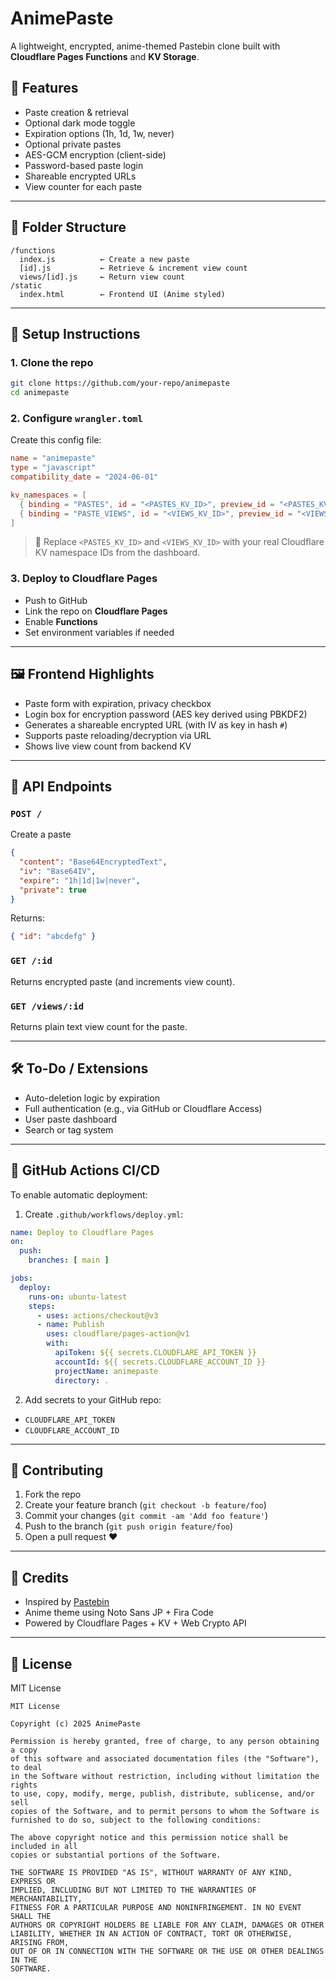 # AnimePaste

A lightweight, encrypted, anime-themed Pastebin clone built with **Cloudflare Pages Functions** and **KV Storage**.

## 🌟 Features

- Paste creation & retrieval
- Optional dark mode toggle
- Expiration options (1h, 1d, 1w, never)
- Optional private pastes
- AES-GCM encryption (client-side)
- Password-based paste login
- Shareable encrypted URLs
- View counter for each paste

---

## 📁 Folder Structure

```
/functions
  index.js          ← Create a new paste
  [id].js           ← Retrieve & increment view count
  views/[id].js     ← Return view count
/static
  index.html        ← Frontend UI (Anime styled)
```

---

## 🔧 Setup Instructions

### 1. Clone the repo

```bash
git clone https://github.com/your-repo/animepaste
cd animepaste
```

### 2. Configure `wrangler.toml`

Create this config file:

```toml
name = "animepaste"
type = "javascript"
compatibility_date = "2024-06-01"

kv_namespaces = [
  { binding = "PASTES", id = "<PASTES_KV_ID>", preview_id = "<PASTES_KV_ID>" },
  { binding = "PASTE_VIEWS", id = "<VIEWS_KV_ID>", preview_id = "<VIEWS_KV_ID>" }
]
```

> 🔐 Replace `<PASTES_KV_ID>` and `<VIEWS_KV_ID>` with your real Cloudflare KV namespace IDs from the dashboard.

### 3. Deploy to Cloudflare Pages

- Push to GitHub
- Link the repo on **Cloudflare Pages**
- Enable **Functions**
- Set environment variables if needed

---

## 🖼️ Frontend Highlights

- Paste form with expiration, privacy checkbox
- Login box for encryption password (AES key derived using PBKDF2)
- Generates a shareable encrypted URL (with IV as key in hash `#`)
- Supports paste reloading/decryption via URL
- Shows live view count from backend KV

---

## 📜 API Endpoints

### `POST /`

Create a paste

```json
{
  "content": "Base64EncryptedText",
  "iv": "Base64IV",
  "expire": "1h|1d|1w|never",
  "private": true
}
```

Returns:

```json
{ "id": "abcdefg" }
```

### `GET /:id`

Returns encrypted paste (and increments view count).

### `GET /views/:id`

Returns plain text view count for the paste.

---

## 🛠️ To-Do / Extensions

- Auto-deletion logic by expiration
- Full authentication (e.g., via GitHub or Cloudflare Access)
- User paste dashboard
- Search or tag system

---

## 🤖 GitHub Actions CI/CD

To enable automatic deployment:

1. Create `.github/workflows/deploy.yml`:

```yaml
name: Deploy to Cloudflare Pages
on:
  push:
    branches: [ main ]

jobs:
  deploy:
    runs-on: ubuntu-latest
    steps:
      - uses: actions/checkout@v3
      - name: Publish
        uses: cloudflare/pages-action@v1
        with:
          apiToken: ${{ secrets.CLOUDFLARE_API_TOKEN }}
          accountId: ${{ secrets.CLOUDFLARE_ACCOUNT_ID }}
          projectName: animepaste
          directory: .
```

2. Add secrets to your GitHub repo:
- `CLOUDFLARE_API_TOKEN`
- `CLOUDFLARE_ACCOUNT_ID`

---

## 🤝 Contributing

1. Fork the repo
2. Create your feature branch (`git checkout -b feature/foo`)
3. Commit your changes (`git commit -am 'Add foo feature'`)
4. Push to the branch (`git push origin feature/foo`)
5. Open a pull request ❤️

---

## 💌 Credits

- Inspired by [Pastebin](https://pastebin.com)
- Anime theme using Noto Sans JP + Fira Code
- Powered by Cloudflare Pages + KV + Web Crypto API

---

## 📄 License

MIT License

```
MIT License

Copyright (c) 2025 AnimePaste

Permission is hereby granted, free of charge, to any person obtaining a copy
of this software and associated documentation files (the "Software"), to deal
in the Software without restriction, including without limitation the rights
to use, copy, modify, merge, publish, distribute, sublicense, and/or sell
copies of the Software, and to permit persons to whom the Software is
furnished to do so, subject to the following conditions:

The above copyright notice and this permission notice shall be included in all
copies or substantial portions of the Software.

THE SOFTWARE IS PROVIDED "AS IS", WITHOUT WARRANTY OF ANY KIND, EXPRESS OR
IMPLIED, INCLUDING BUT NOT LIMITED TO THE WARRANTIES OF MERCHANTABILITY,
FITNESS FOR A PARTICULAR PURPOSE AND NONINFRINGEMENT. IN NO EVENT SHALL THE
AUTHORS OR COPYRIGHT HOLDERS BE LIABLE FOR ANY CLAIM, DAMAGES OR OTHER
LIABILITY, WHETHER IN AN ACTION OF CONTRACT, TORT OR OTHERWISE, ARISING FROM,
OUT OF OR IN CONNECTION WITH THE SOFTWARE OR THE USE OR OTHER DEALINGS IN THE
SOFTWARE.
```

